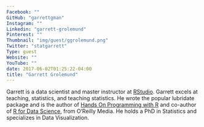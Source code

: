 ```yaml
---
Facebook: ""
GitHub: "garrettgman"
Instagram: ""
Linkedin: "garrett-grolemund"
Pinterest: ""
Thumbnail: "img/guest/ggrolemund.png"
Twitter: "statgarrett"
Type: guest
Website: ""
YouTube: ""
date: 2017-06-02T01:25:22-04:00
title: "Garrett Grolemund"
---
```


Garrett is a data scientist and master instructor at [RStudio](http://www.rstudio.com). Garrett excels at teaching, statistics, and teaching statistics. He wrote the popular lubridate package and is the author of [Hands On Programming with R](http://shop.oreilly.com/product/0636920028574.do) and co-author of [R for Data Science](http://r4ds.had.co.nz/), from O’Reilly Media. He holds a PhD in Statistics and specializes in Data Visualization.
